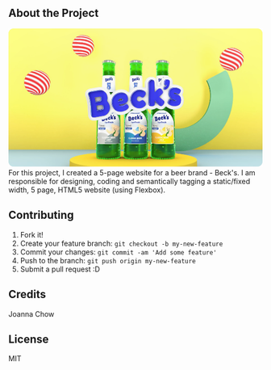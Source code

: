 ## About the Project
![image info](/images/video_one.png)
For this project, I created a 5-page website for a beer brand - Beck's. I am responsible for designing, coding and semantically tagging a static/fixed width, 5 page, HTML5 website (using Flexbox).

## Contributing
1. Fork it!
2. Create your feature branch: `git checkout -b my-new-feature`
3. Commit your changes: `git commit -am 'Add some feature'`
4. Push to the branch: `git push origin my-new-feature`
5. Submit a pull request :D

## Credits
Joanna Chow

## License
MIT
